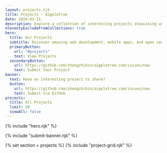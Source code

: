 ```yaml
---
layout: projects.njk
title: Projects - AippleTree
date: 2024-03-21
description: Explore a collection of interesting projects showcasing web development, mobile apps, and open source contributions.
eleventyExcludeFromCollections: true
hero:
  title: Our Projects
  subtitle: Discover amazing web development, mobile apps, and open source projects
  primaryButton:
    url: "#projects"
    text: View Projects
  secondaryButton:
    url: https://github.com/zhangzhibin/aippletree.com/issues/new
    text: Submit Your Project
banner:
  text: Have an interesting project to share?
  button:
    url: https://github.com/zhangzhibin/aippletree.com/issues/new
    text: Submit via GitHub
projects:
  title: All Projects
  limit: 20
  viewAll: false
---
```


{% include "hero.njk" %}

{% include "submit-banner.njk" %}

{% set section = projects %}
{% include "project-grid.njk" %}
